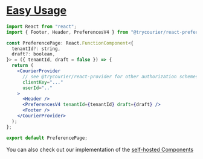 # [Easy Usage](#easy-usage)

```jsx
import React from "react";
import { Footer, Header, PreferencesV4 } from "@trycourier/react-preferences";

const PreferencePage: React.FunctionComponent<{
  tenantId?: string,
  draft?: boolean,
}> = ({ tenantId, draft = false }) => {
  return (
    <CourierProvider
      // see @trycourier/react-provider for other authorization schemes and props
      clientKey="..."
      userId=".."
    >
      <Header />
      <PreferencesV4 tenantId={tenantId} draft={draft} />
      <Footer />
    </CourierProvider>
  );
};

export default PreferencePage;
```

You can also check out our implementation of the [self-hosted Components](../components/src/components/PreferencePage.tsx)
